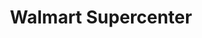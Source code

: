 ---
title: "Walmart Supercenter"
url: /tempe/walmart-supercenter-east-southern-avenue/
shop: Supermarkt
---